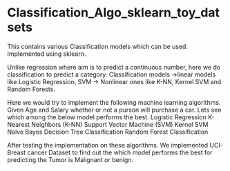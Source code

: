 # Classification_Algo_sklearn_toy_datsets
This contains various Classification models which can be used. Implemented using sklearn. 

Unlike regression where aim is to predict a continuous number, here we do classification to predict a category. Classification models      ->linear models like Logistic Regression, SVM 
-> Nonlinear ones like K-NN, Kernel SVM and Random Forests.

Here we would try to implement the following machine learning algorithms.
Given Age and Salary whether or not a purson will purchase a car. Lets see which among the below model performs the best.
Logistic Regression
K-Nearest Neighbors (K-NN)
Support Vector Machine (SVM)
Kernel SVM
Naive Bayes
Decision Tree Classification
Random Forest Classification


After testing the implementation on these algorithms. We implemented UCI- Breast cancer Dataset to find out the which model performs the best for predicting the Tumor is Malignant or benign.
